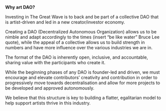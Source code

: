 **Why art DAO?**

Investing in The Great Wave is to back and be part of a collective DAO that is artist-driven and led in a new creator/investor economy.

Creating a DAO (Decentralized Autonomous Organization) allows us to be nimble and adapt accordingly to the times (insert “be like water” Bruce Lee quote), while the appeal of a collective allows us to build strength in numbers and have more influence over the various industries we are in.

The format of the DAO is inherently open, inclusive, and accountable, sharing value with the participants who create it. 

While the beginning phases of any DAO is founder-led and driven, we must encourage and elevate contributors’ creativity and contribution in order to progressively move towards decentralisation and allow for more projects to be developed and approved autonomously. 

We believe that this structure is key to building a flatter, egalitarian model to help support artists thrive in this industry. 
